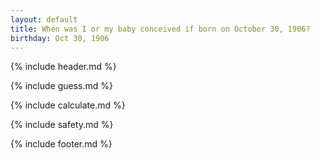 ```yaml
---
layout: default
title: When was I or my baby conceived if born on October 30, 1906?
birthday: Oct 30, 1906
---
```


{% include header.md %}

{% include guess.md %}

{% include calculate.md %}

{% include safety.md %}

{% include footer.md %}



